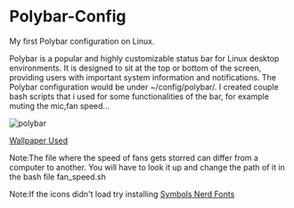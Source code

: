 # Polybar-Config
My first Polybar configuration on Linux.

Polybar is a popular and highly customizable status bar for Linux desktop environments. It is designed to sit at the top or bottom of the screen, providing users with important system information and notifications.
The Polybar configuration would be under ~/config/polybar/.
I created couple bash scripts that i used for some functionalities of the bar, for example muting the mic,fan speed...

![polybar](https://github.com/husseinhareb/Polybar-Config/assets/88323940/27f0cdbb-83c9-42f9-8c45-2b10c71ff3aa)

[Wallpaper Used](https://wallhaven.cc/w/weqmkp)

Note:The file where the speed of fans gets storred can differ from a computer to another. You will have to look it up and change the path of it in the bash file fan_speed.sh

Note:If the icons didn't load try installing [Symbols Nerd Fonts](https://www.nerdfonts.com/)


